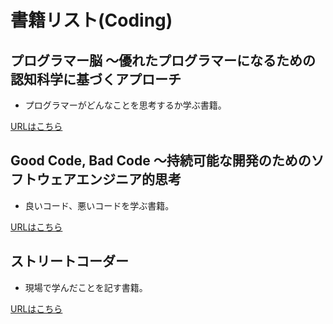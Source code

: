 # 書籍リスト(Coding)

## プログラマー脳 ～優れたプログラマーになるための認知科学に基づくアプローチ

- プログラマーがどんなことを思考するか学ぶ書籍。

[URLはこちら](https://www.amazon.co.jp/%E3%83%97%E3%83%AD%E3%82%B0%E3%83%A9%E3%83%9E%E3%83%BC%E8%84%B3-%EF%BD%9E%E5%84%AA%E3%82%8C%E3%81%9F%E3%83%97%E3%83%AD%E3%82%B0%E3%83%A9%E3%83%9E%E3%83%BC%E3%81%AB%E3%81%AA%E3%82%8B%E3%81%9F%E3%82%81%E3%81%AE%E8%AA%8D%E7%9F%A5%E7%A7%91%E5%AD%A6%E3%81%AB%E5%9F%BA%E3%81%A5%E3%81%8F%E3%82%A2%E3%83%97%E3%83%AD%E3%83%BC%E3%83%81-Felienne-Hermans/dp/4798068535/ref=pd_bxgy_thbs_d_sccl_2/356-5281824-7315926?pd_rd_w=M2QLb&content-id=amzn1.sym.dee070b1-16ee-44ca-b1c2-031bd9c55b61&pf_rd_p=dee070b1-16ee-44ca-b1c2-031bd9c55b61&pf_rd_r=4C7KPWMT2PC1XJREEDGY&pd_rd_wg=MbXe7&pd_rd_r=31a20387-fb8e-4bdc-891e-eefe8a718426&pd_rd_i=4798068535&psc=1)

## Good Code, Bad Code ～持続可能な開発のためのソフトウェアエンジニア的思考

- 良いコード、悪いコードを学ぶ書籍。

[URLはこちら](http://amazon.co.jp/Good-Code-Bad-%EF%BD%9E%E6%8C%81%E7%B6%9A%E5%8F%AF%E8%83%BD%E3%81%AA%E9%96%8B%E7%99%BA%E3%81%AE%E3%81%9F%E3%82%81%E3%81%AE%E3%82%BD%E3%83%95%E3%83%88%E3%82%A6%E3%82%A7%E3%82%A2%E3%82%A8%E3%83%B3%E3%82%B8%E3%83%8B%E3%82%A2%E7%9A%84%E6%80%9D%E8%80%83/dp/4798068160/ref=sr_1_13_sspa?__mk_ja_JP=%E3%82%AB%E3%82%BF%E3%82%AB%E3%83%8A&crid=3GGMUL2XTWCP6&dib=eyJ2IjoiMSJ9.HV3aiXqh4qcYmW4TDEi-zTW87wJdanFhiwxJV784ZZYgTAlj2tyE9W-zsFHMk5Ee1n0yBUKv_iGjejJ9xJlThOOEMcPWRzJtYfMMbWoy1FXROE3cuvKMUcvBeBhZ7BqbxrBiQYdU9r40zOEiFdgzAuCComlMD-0J-7S9WS1oNcmO0T0y3edkQFEbSlfB2MFveK5E1URoIEGTwPvr7XEr5sanQHOcg0-9GEza9xcnqEGYLWUPG4VxsSiDTvmntP07Giscqft_EDrfoqTNc3MEF8r9egIMVWQwCY8r71-E81o.7KNnE2GUBnBmc9-r04jRHvY2igeLw59vYrW1e1SOzAY&dib_tag=se&keywords=%E3%83%97%E3%83%AD%E3%82%B0%E3%83%A9%E3%83%9E%E3%83%BC&qid=1745762356&sprefix=%E3%83%97%E3%83%AD%E3%82%B0%E3%83%A9%E3%83%9E%E3%83%BC%E3%81%AE%E3%81%86%2Caps%2C197&sr=8-13-spons&sp_csd=d2lkZ2V0TmFtZT1zcF9tdGY&psc=1)

## ストリートコーダー

- 現場で学んだことを記す書籍。

[URLはこちら](https://www.amazon.co.jp/%E3%82%B9%E3%83%88%E3%83%AA%E3%83%BC%E3%83%88%E3%82%B3%E3%83%BC%E3%83%80%E3%83%BC-Sedat-Kapanoglu/dp/4798073458/ref=sr_1_1?__mk_ja_JP=%E3%82%AB%E3%82%BF%E3%82%AB%E3%83%8A&crid=15QSXVFTF6PX1&dib=eyJ2IjoiMSJ9.xOvypAkKolNblOwxVkB2cw.S_lfXcRVLty_1QXO3LLj3XSx53HeXAff5hJVZbbHNBQ&dib_tag=se&keywords=%E3%82%B9%E3%83%88%E3%83%AA%E3%83%BC%E3%83%88%E3%82%B3%E3%83%BC%E3%83%80%E3%83%BC&qid=1745762616&s=books&sprefix=%E3%82%B9%E3%83%88%E3%83%AA%E3%83%BC%E3%83%88%E3%82%B3%E3%83%BC%E3%83%80%E3%83%BC%2Cstripbooks%2C196&sr=1-1)

